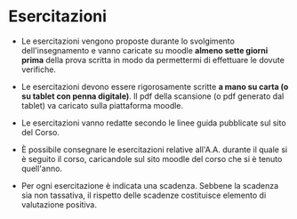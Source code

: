 # Esercitazioni

- Le esercitazioni vengono proposte durante lo svolgimento dell'insegnamento e vanno caricate su moodle **almeno sette giorni prima** della prova scritta in modo da permettermi di effettuare le dovute verifiche.
  
- Le esercitazioni devono essere rigorosamente scritte **a mano su carta (o su tablet con penna digitale)**. Il pdf della scansione (o pdf generato dal tablet) va caricato sulla piattaforma moodle.

- Le esercitazioni vanno redatte secondo le linee guida pubblicate sul sito del Corso.

- È possibile consegnare le esercitazioni relative all'A.A. durante il quale si è seguito il corso, caricandole sul sito moodle del corso che si è tenuto quell'anno.

- Per ogni esercitazione è indicata una scadenza. Sebbene la scadenza sia non tassativa, il rispetto delle scadenze costituisce elemento di valutazione positiva.
  

